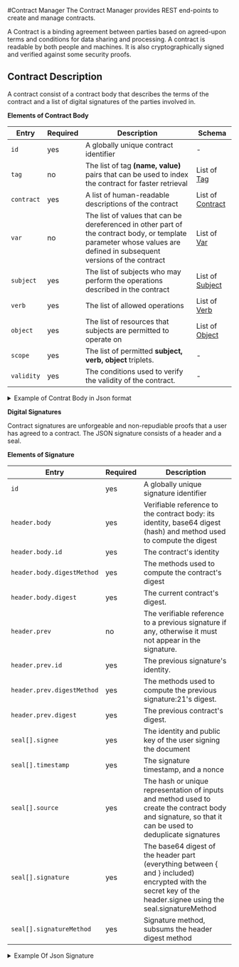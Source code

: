 #Contract Manager
The Contract Manager provides REST end-points to create and manage contracts.

A Contract is a binding agreement between parties based on agreed-upon terms and conditions for data sharing and processing.
A contract is readable by both people and machines. It is also cryptographically signed and verified against some security proofs.

## Contract Description

A contract consist of a contract body that describes the terms of the contract and a list of digital signatures of the parties involved in.

**Elements of Contract Body**

| Entry| Required| Description| Schema|
| --- | --- | --- |--- |
| `id` | yes | A globally unique contract identifier | -|
| `tag` | no |The list of tag **(name, value)** pairs that can be used to index the contract for faster retrieval| List of [Tag](./schema.md#tag)|
| `contract` | yes | A list of human-readable descriptions of the contract| List of [Contract](./schema.md#contract)|
| `var` | no | The list of values that can be dereferenced in other part of the contract body, or template parameter whose values are defined in subsequent versions of the contract | List of [Var](./schema.md#var)|
| `subject` | yes |The list of subjects who may perform the operations described in the contract| List of [Subject](./schema.md#subject)|
| `verb` | yes | The list of allowed operations | List of [Verb](./schema.md#verb)|
| `object` | yes | The list of resources that subjects are permitted to operate on | List of [Object](./schema.md#object)|
| `scope` | yes | The list of permitted **subject, verb, object** triplets. | -|
| `validity` | yes |The conditions used to verify the validity of the contract.| -|


<details><summary>Example of Contrat Body in Json format</summary>
<p>

```json
{
  "id": "did:custodian:12345678abcdefgh",
  "tag": [
      {
          "name": "provider",
          "value": "#provider"
      },
      {
          "name": "consumer",
          "value": "#consumer"
      },
  ],
  "contract": [
      {
         "lang": "en",
         "title": "End User Agreement",
        "description": "...",
      }
  ],
  "var": [
      {
          "id": "did:custodian:12345678abcdefgh#provider",
          "type":  "oid",
          "regexp": "did:custodian:[0-9a-zA-Z_-]"
      },
      {
          "id": "did:custodian:12345678abcdefgh#consumer",
          "value": "did:custodian:1234abcd5678efgh"
      }
  ],
  "subject":  [
      {
          "id": "did:custodian:12345678abcdefgh#subj-1",
          "attribute": {
            "oid":  "#provider",
            "sign": [ "#id" ]
          }
      },
      {
          "id": "did:custodian:12345678abcdefgh#subj-2",
          "attribute": {
              "oid":  "#consumer",
              "sign": [ "#id" ]
          }
      }
  ],
  "verb": [
      {
          "id": "did:custodian:12345678abcdefgh#read",
          "function": "custodian.epfl.ch/select?query=*",
          "attribute": {
              "max_calls_per_day": 3
          }
      },
      {
          "id": "did:custodian:12345678abcdefgh#add",
          "function": "custodian.epfl.ch/add",
          "attribute": {}
      }
  ],
  "object": [
      {
          "id": "did:custodian:12345678abcdefgh#obj-1",
          "owner": "#subj-1",
          "attribute": {
              "sensitivity": {
                  "op": "lt",
                  "level": 7
              }
        }
      }
  ],
  "scope":  [
      {
          "subject": [ "#subj-1", "#subj-2" ], "verb": [ "#read" ], "object": [ "#obj-1" ]
      },
      {
          "subject": [ "#subj-2" ], "verb": [ "#add" ], "object": [ "#obj-1" ]
      }
  ],
  "validity": {
      "notBefore" : "2022-01-01T00:00:00Z",
      "notAfter"  : "2022-12-01T23:59:59Z",
      "duration"   : "1Y",
      "sign" : [ "#provider", "#consumer" ]
   }
}
```

</p>
</details>

**Digital Signatures**


Contract signatures are unforgeable and non-repudiable proofs that a user has agreed to a contract.
The JSON signature consists of a header and a seal.

**Elements of Signature**

| Entry| Required| Description|
| --- | --- | --- |
| `id` | yes | A globally unique signature identifier |
| `header.body` | yes |Verifiable reference to the contract body: its identity, base64 digest (hash) and method used to compute the digest|
| `header.body.id` | yes | The contract's identity |
| `header.body.digestMethod` | yes | The methods used to compute the contract's digest|
| `header.body.digest` | yes | The current contract's digest.|
| `header.prev` | no |The verifiable reference to a previous signature if any, otherwise it must not appear in the signature.|
| `header.prev.id` | yes | The previous signature's identity.|
| `header.prev.digestMethod` | yes | The methods used to compute the previous signature:21's digest.|
| `header.prev.digest` | yes | The previous contract's digest. |
| `seal[].signee` | yes |The identity and public key of the user signing the document|
| `seal[].timestamp` | yes | The signature timestamp, and a nonce |
| `seal[].source` | yes | The hash or unique representation of inputs and method used to create the contract body and signature, so that it can be used to deduplicate signatures |
| `seal[].signature` | yes | The base64 digest of the header part (everything between { and } included) encrypted with the secret key of the header.signee using the seal.signatureMethod |
| `seal[].signatureMethod` | yes | Signature method, subsums the header digest method|





<details><summary>Example Of Json Signature </summary>
<p>


```
{

  "id": "did:custodian:12345678zyxwvut",


  "header": {

      "body": {

          "id": "did:custodian:12345678abcdefgh",

          "digestMethod": "SHA256base64",

          "digest": "H/y/vkDEqVOeisYHEJynZJ7FnzGmJgNqbYOZEIBN1l4="

      },

      "prev": {

          "id": "did:custodian:87654321zyxwvu",

          "digestMethod": "SHA256base64",

          "digest": "Yqca1ey8ltbDI7eApqRrzVa0IcKSoRPLL6poGSJln/Y="

      },

  },


  "seal": [ {

      "signee": "did:custodian:12345678abcdefgh?kid=00123456habc123",

      "timestamp": "2022-05-01T19:07:31Z",

      "source": "bd4299f40251028465a541e52e1c24f3de5703c048ecce0f12ffeb95a06845a3",

      "signatureMethod": "ECDSA",

      "signature": "SumXX3esbBrXIsfafJCYQXAruPGX4DgSoGlD/ozKtO5AY98ErTQX/NGpOGaKNwCkResqtG9IeuyvdDh7eJMcWw=="

  } ]

}
```

</p>
</details>
